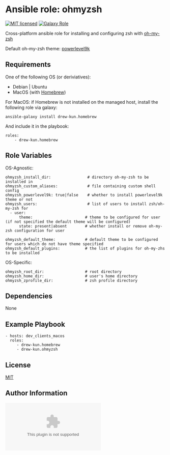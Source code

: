 Ansible role: ohmyzsh
=========

[![MIT licensed][mit-badge]][mit-link]
[![Galaxy Role][role-badge]][galaxy-link]

Cross-platform ansible role for installing and configuring zsh with [oh-my-zsh][ohmyzsh]

Default oh-my-zsh theme: [powerlevel9k][powerlevel9k]

Requirements
------------

One of the following OS (or deriviatives):
 - Debian | Ubuntu
 - MacOS (with [Homebrew][homebrew])

For MacOS:
if Homebrew is not installed on the managed host, install the following role via galaxy:

    ansible-galaxy install drew-kun.homebrew

 And include it in the playbook:

    roles:
        - drew-kun.homebrew

Role Variables
--------------
OS-Agnostic:

    ohmyzsh_install_dir:                # directory oh-my-zsh to be installed in
    ohmyzsh_custom_aliases:             # file containing custom shell config
    ohmyzsh_powerlevel9k: true|false    # whether to install powerlevel9k theme or not
    ohmyzsh_users:                      # list of users to install zsh/oh-my-zsh for
      - user:
          theme:                       # theme to be configured for user (if not specified the default theme will be configured)
          state: present|absent        # whether install or remove oh-my-zsh configuration for user

    ohmyzsh_default_theme:             # default theme to be configured for users which do not have theme specified
    ohmyzsh_default_plugins:           # the list of plugins for oh-my-zhs to be installed

OS-Specific:

    ohmyzsh_root_dir:                  # root directory
    ohmyzsh_home_dir:                  # user's home directory
    ohmyzsh_zprofile_dir:              # zsh profile directory

Dependencies
------------

None

Example Playbook
----------------

    - hosts: dev_clients_macos
      roles:
         - drew-kun.homebrew
         - drew-kun.ohmyzsh

License
-------

[MIT][mit-link]

Author Information
------------------

![Andrew Shagayev](drewshg@gmail.com)

[role-badge]: https://img.shields.io/badge/role-drew--kunohmyzsh-green.svg
[galaxy-link]: https://galaxy.ansible.com/drew-kun/ohmyzsh/
[mit-badge]: https://img.shields.io/badge/license-MIT-blue.svg
[mit-link]: https://raw.githubusercontent.com/drew-kun/ansible-ohmyzsh/master/LICENSE
[homebrew]: http://brew.sh/
[ohmyzsh]: https://github.com/robbyrussell/oh-my-zsh
[powerlevel9k]: https://github.com/bhilburn/powerlevel9k

